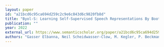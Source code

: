 ```yaml
---
layout: paper
id: "a21bcd6c95ca694d259c2c9e6c843d6c9820fb8d"
title: "Byol-S: Learning Self-Supervised Speech Representations By Bootstrapping"
publication: ""
year: 2022
external_url: https://www.semanticscholar.org/paper/a21bcd6c95ca694d259c2c9e6c843d6c9820fb8d
authors: "Gasser Elbanna, Neil Scheidwasser-Clow, M. Kegler, P. Beckmann, Karl El Hajal, M. Cernak"
---
```

